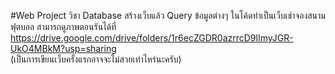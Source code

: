 #Web
Project วิชา Database สร้างเว็บแล้ว Query ข้อมูลต่างๆ ในโค้ดทำเป็นเว็บเช่าจองสนามฟุตบอล สามารถดูภาพตอนรันได้ที่ https://drive.google.com/drive/folders/1r6ecZGDR0azrrcD9lImyJGR-UkO4MBkM?usp=sharing 
<br>
(เป็นการเขียนเว็บครั้งแรกอาจจะไม่สวยเท่าไหร่นะครับ)
